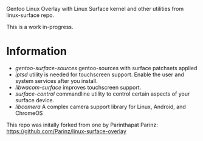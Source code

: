 Gentoo Linux Overlay with Linux Surface kernel and other utilities from linux-surface repo.

This is a work in-progress.

# Information
- *gentoo-surface-sources* gentoo-sources with surface patchsets applied
- *iptsd* utility is needed for touchscreen support. Enable the user and system services after you install.
- *libwacom-surface* improves touchscreen support.
- *surface-control* commandline utility to control certain aspects of your surface device.
- *libcamera* A complex camera support library for Linux, Android, and ChromeOS

This repo was initally forked from one by Parinthapat Parinz: https://github.com/Parinz/linux-surface-overlay

